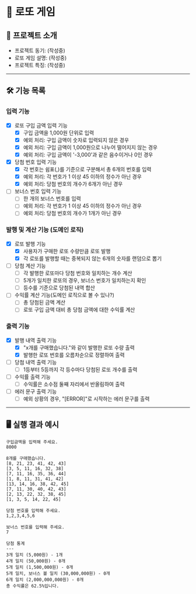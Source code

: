 # 🎰 로또 게임

## 📌 프로젝트 소개
- 프로젝트 동기: (작성중) 
- 로또 게임 설명: (작성중)
- 프로젝트 특징: (작성중)

---
## 🛠️ 기능 목록

### 입력 기능
- [x] 로또 구입 금액 입력 기능
  - [x] 구입 금액을 1,000원 단위로 입력
  - [x] 예외 처리: 구입 금액이 숫자로 입력되지 않은 경우
  - [x] 예외 처리: 구입 금액이 1,000원으로 나누어 떨어지지 않는 경우
  - [x] 예외 처리: 구입 금액이 '-3,000'과 같은 음수이거나 0인 경우
- [x] 당첨 번호 입력 기능
  - [x] 각 번호는 쉼표(,)를 기준으로 구분해서 총 6개의 번호를 입력
  - [x] 예외 처리: 각 번호가 1 이상 45 이하의 정수가 아닌 경우
  - [x] 예외 처리: 당첨 번호의 개수가 6개가 아닌 경우
- [ ] 보너스 번호 입력 기능
  - [ ] 한 개의 보너스 번호를 입력
  - [ ] 예외 처리: 각 번호가 1 이상 45 이하의 정수가 아닌 경우
  - [ ] 예외 처리: 당첨 번호의 개수가 1개가 아닌 경우

### 발행 및 계산 기능 (도메인 로직)
- [x] 로또 발행 기능
  - [x] 사용자가 구매한 로또 수량만큼 로또 발행
  - [x] 각 로또를 발행할 때는 중복되지 않는 6개의 숫자를 랜덤으로 뽑기
- [ ] 당첨 계산 기능
  - [ ] 각 발행한 로또마다 당첨 번호와 일치하는 개수 계산
  - [ ] 5개가 일치한 로또의 경우, 보너스 번호가 일치하는지 확인
  - [ ] 등수를 기준으로 당첨된 내역 합산
- [ ] 수익률 계산 기능(도메인 로직으로 볼 수 있나?)
  - [ ] 총 당첨된 금액 계산
  - [ ] 로또 구입 금액 대비 총 당첨 금액에 대한 수익률 계산

### 출력 기능
- [x] 발행 내역 출력 기능
  - [x] "x개를 구매했습니다."와 같이 발행한 로또 수량 출력
  - [x] 발행한 로또 번호를 오름차순으로 정렬하여 출력
- [ ] 당첨 내역 출력 기능
  - [ ] 1등부터 5등까지 각 등수마다 당첨된 로또 개수를 출력
- [ ] 수익률 출력 기능
  - [ ] 수익률은 소수점 둘째 자리에서 반올림하여 출력
- [ ] 에러 문구 출력 기능
  - [ ] 예외 상황의 경우, "[ERROR]"로 시작하는 에러 문구를 출력

---

## 🖥️ 실행 결과 예시
```
구입금액을 입력해 주세요.
8000

8개를 구매했습니다.
[8, 21, 23, 41, 42, 43] 
[3, 5, 11, 16, 32, 38] 
[7, 11, 16, 35, 36, 44] 
[1, 8, 11, 31, 41, 42] 
[13, 14, 16, 38, 42, 45] 
[7, 11, 30, 40, 42, 43] 
[2, 13, 22, 32, 38, 45] 
[1, 3, 5, 14, 22, 45]

당첨 번호를 입력해 주세요.
1,2,3,4,5,6

보너스 번호를 입력해 주세요.
7

당첨 통계
---
3개 일치 (5,000원) - 1개
4개 일치 (50,000원) - 0개
5개 일치 (1,500,000원) - 0개
5개 일치, 보너스 볼 일치 (30,000,000원) - 0개
6개 일치 (2,000,000,000원) - 0개
총 수익률은 62.5%입니다.
```
